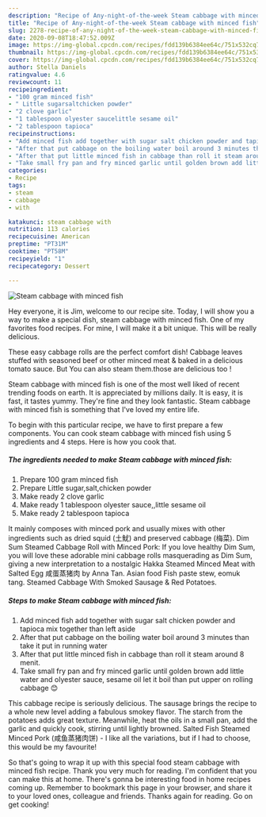 ```yaml
---
description: "Recipe of Any-night-of-the-week Steam cabbage with minced fish"
title: "Recipe of Any-night-of-the-week Steam cabbage with minced fish"
slug: 2278-recipe-of-any-night-of-the-week-steam-cabbage-with-minced-fish
date: 2020-09-08T18:47:52.009Z
image: https://img-global.cpcdn.com/recipes/fdd139b6384ee64c/751x532cq70/steam-cabbage-with-minced-fish-recipe-main-photo.jpg
thumbnail: https://img-global.cpcdn.com/recipes/fdd139b6384ee64c/751x532cq70/steam-cabbage-with-minced-fish-recipe-main-photo.jpg
cover: https://img-global.cpcdn.com/recipes/fdd139b6384ee64c/751x532cq70/steam-cabbage-with-minced-fish-recipe-main-photo.jpg
author: Stella Daniels
ratingvalue: 4.6
reviewcount: 11
recipeingredient:
- "100 gram minced fish"
- " Little sugarsaltchicken powder"
- "2 clove garlic"
- "1 tablespoon olyester saucelittle sesame oil"
- "2 tablespoon tapioca"
recipeinstructions:
- "Add minced fish add together with sugar salt chicken powder and tapioca mix together than left aside"
- "After that put cabbage on the boiling water boil around 3 minutes than take it put in running water"
- "After that put little minced fish in cabbage than roll it steam around 8 menit."
- "Take small fry pan and fry minced garlic until golden brown add little water and olyester sauce, sesame oil let it boil than put upper on rolling cabbage 😊"
categories:
- Recipe
tags:
- steam
- cabbage
- with

katakunci: steam cabbage with 
nutrition: 113 calories
recipecuisine: American
preptime: "PT31M"
cooktime: "PT58M"
recipeyield: "1"
recipecategory: Dessert

---
```



![Steam cabbage with minced fish](https://img-global.cpcdn.com/recipes/fdd139b6384ee64c/751x532cq70/steam-cabbage-with-minced-fish-recipe-main-photo.jpg)

Hey everyone, it is Jim, welcome to our recipe site. Today, I will show you a way to make a special dish, steam cabbage with minced fish. One of my favorites food recipes. For mine, I will make it a bit unique. This will be really delicious.

These easy cabbage rolls are the perfect comfort dish! Cabbage leaves stuffed with seasoned beef or other minced meat &amp; baked in a delicious tomato sauce. But You can also steam them.those are delicious too !

Steam cabbage with minced fish is one of the most well liked of recent trending foods on earth. It is appreciated by millions daily. It is easy, it is fast, it tastes yummy. They're fine and they look fantastic. Steam cabbage with minced fish is something that I've loved my entire life.


To begin with this particular recipe, we have to first prepare a few components. You can cook steam cabbage with minced fish using 5 ingredients and 4 steps. Here is how you cook that.

<!--inarticleads1-->

##### The ingredients needed to make Steam cabbage with minced fish:

1. Prepare 100 gram minced fish
1. Prepare  Little sugar,salt,chicken powder
1. Make ready 2 clove garlic
1. Make ready 1 tablespoon olyester sauce,,little sesame oil
1. Make ready 2 tablespoon tapioca


It mainly composes with minced pork and usually mixes with other ingredients such as dried squid (土魷) and preserved cabbage (梅菜). Dim Sum Steamed Cabbage Roll with Minced Pork: If you love healthy Dim Sum, you will love these adorable mini cabbage rolls masquerading as Dim Sum, giving a new interpretation to a nostalgic Hakka Steamed Minced Meat with Salted Egg 咸蛋蒸猪肉 by Anna Tan. Asian food Fish paste stew, eomuk tang. Steamed Cabbage With Smoked Sausage &amp; Red Potatoes. 

<!--inarticleads2-->

##### Steps to make Steam cabbage with minced fish:

1. Add minced fish add together with sugar salt chicken powder and tapioca mix together than left aside
1. After that put cabbage on the boiling water boil around 3 minutes than take it put in running water
1. After that put little minced fish in cabbage than roll it steam around 8 menit.
1. Take small fry pan and fry minced garlic until golden brown add little water and olyester sauce, sesame oil let it boil than put upper on rolling cabbage 😊


This cabbage recipe is seriously delicious. The sausage brings the recipe to a whole new level adding a fabulous smokey flavor. The starch from the potatoes adds great texture. Meanwhile, heat the oils in a small pan, add the garlic and quickly cook, stirring until lightly browned. Salted Fish Steamed Minced Pork (咸鱼蒸猪肉饼) - I like all the variations, but if I had to choose, this would be my favourite! 

So that's going to wrap it up with this special food steam cabbage with minced fish recipe. Thank you very much for reading. I'm confident that you can make this at home. There's gonna be interesting food in home recipes coming up. Remember to bookmark this page in your browser, and share it to your loved ones, colleague and friends. Thanks again for reading. Go on get cooking!
